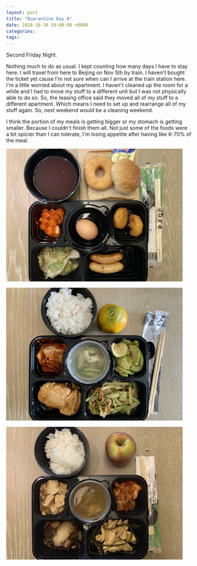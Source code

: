 ```yaml
---
layout: post
title: "Quarantine Day 8"
date: 2020-10-30 20:00:00 +0800
categories:
tags:
---
```

Second Friday Night.

Nothing much to do as usual. I kept counting how many days I have to stay here. I will travel from here to Beijing on Nov 5th by train. I haven't bought the ticket yet cause I'm not sure when can I arrive at the train station here. I'm a little worried about my apartment. I haven't cleaned up the room for a while and I had to move my stuff to a different unit but I was not physically able to do so. So, the leasing office said they moved all of my stuff to a different apartment. Which means I need to set up and rearrange all of my stuff again. So, next weekend would be a cleaning weekend.

I think the portion of my meals is getting bigger or my stomach is getting smaller. Because I couldn't finish them all. Not just some of the foods were a bit spicier than I can tolerate, I'm losing appetite after having like 6-70% of the meal.

![Breakfast in quarantine facility](/pics/2020-10-30-1.jpg)

![Lunch in quarantine facility](/pics/2020-10-30-2.jpg)

![Dinner in quarantine facility](/pics/2020-10-30-3.jpg)
